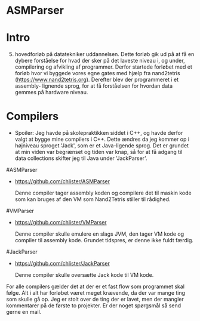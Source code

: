 # ASMParser

# Intro
5. hovedforløb på datatekniker uddannelsen.
Dette forløb gik ud på at få en dybere forståelse for hvad der sker på det laveste niveau 
i, og under, compilering og afvikling af programmer.
Derfor startede forløbet med et forløb hvor vi byggede vores egne gates med hjælp 
fra nand2tetris (https://www.nand2tetris.org). Derefter blev der programmeret i et assembly-
lignende sprog, for at få forståelsen for hvordan data gemmes på hardware niveau. 

# Compilers
 - Spoiler: 
 Jeg havde på skolepraktikken siddet i C++, og havde derfor valgt at bygge mine compilers i 
 C++. Dette ændres da jeg kommer op i højniveau sproget 'Jack', som er et Java-ligende sprog.
 Det er grundet at min viden var begrænset og tiden var knap, så for at få adgang til data 
 collections skifter jeg til Java under 'JackParser'.

#ASMParser 
- https://github.com/chlister/ASMParser

  Denne compiler tager assembly koden og compilere det til maskin kode som kan bruges af den
  VM som Nand2Tetris stiller til rådighed.

#VMParser 
- https://github.com/chlister/VMParser 

  Denne compiler skulle emulere en slags JVM, den tager VM kode og compiler til assembly 
  kode. Grundet tidspres, er denne ikke fuldt færdig. 

#JackParser 
- https://github.com/chlister/JackParser

  Denne compiler skulle oversætte Jack kode til VM kode.
  
For alle compilers gælder det at der er et fast flow som programmet skal følge. Alt i alt 
har forløbet været meget krævende, da der var mange ting som skulle gå op. Jeg er stolt over
de ting der er lavet, men der mangler kommentarer på de første to projekter. 
Er der noget spørgsmål så send gerne en mail.
